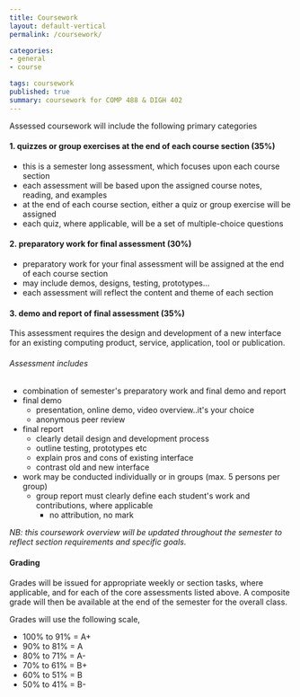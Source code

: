 ```yaml
---
title: Coursework
layout: default-vertical
permalink: /coursework/

categories:
- general
- course

tags: coursework
published: true
summary: coursework for COMP 488 & DIGH 402
---
```


Assessed coursework will include the following primary categories

#### 1. quizzes or group exercises at the end of each course section (35%)

* this is a semester long assessment, which focuses upon each course section
* each assessment will be based upon the assigned course notes, reading, and examples
* at the end of each course section, either a quiz or group exercise will be assigned
* each quiz, where applicable, will be a set of multiple-choice questions

#### 2. preparatory work for final assessment (30%)

* preparatory work for your final assessment will be assigned at the end of each course section
* may include demos, designs, testing, prototypes...
* each assessment will reflect the content and theme of each section

#### 3. demo and report of final assessment (35%)

This assessment requires the design and development of a new interface for an existing computing product, service, 
application, tool or publication. 

###### Assessment includes

* combination of semester's preparatory work and final demo and report
* final demo
  * presentation, online demo, video overview..it's your choice
  * anonymous peer review
* final report
  * clearly detail design and development process
  * outline testing, prototypes etc
  * explain pros and cons of existing interface
  * contrast old and new interface
* work may be conducted individually or in groups (max. 5 persons per group)
	* group report must clearly define each student's work and contributions, where applicable
	  * no attribution, no mark

*NB: this coursework overview will be updated throughout the semester to reflect section requirements and specific goals.*

#### Grading

Grades will be issued for appropriate weekly or section tasks, where applicable, and for each of the core assessments listed above. 
A composite grade will then be available at the end of the semester for the overall class. 

Grades will use the following scale,

  * 100% to 91% = A+
  * 90% to 81% = A
  * 80% to 71% = A-
  * 70% to 61% = B+
  * 60% to 51% = B
  * 50% to 41% = B-
  
  